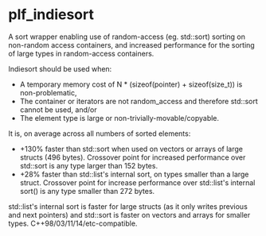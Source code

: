 # plf_indiesort
A sort wrapper enabling use of random-access (eg. std::sort) sorting on non-random access containers, and increased performance for the sorting of large types in random-access containers.

Indiesort should be used when:

* A temporary memory cost of N * (sizeof(pointer) + sizeof(size_t)) is non-problematic,
* The container or iterators are not random_access and therefore std::sort cannot be used, and/or
* The element type is large or non-trivially-movable/copyable.


It is, on average across all numbers of sorted elements:

* +130% faster than std::sort when used on vectors or arrays of large structs (496 bytes). Crossover point for increased performance over std::sort is any type larger than 152 bytes.
* +28% faster than std::list's internal sort, on types smaller than a large struct. Crossover point for increase performance over std::list's internal sort() is any type smaller than 272 bytes.

std::list's internal sort is faster for large structs (as it only writes previous and next pointers) and std::sort is faster on vectors and arrays for smaller types.
C++98/03/11/14/etc-compatible.
